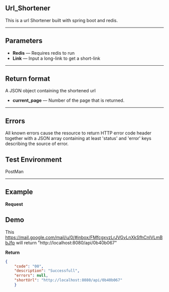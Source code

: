 ## Url_Shortener
This is a url Shortener built with spring boot and redis.

***

## Parameters

- **Redis** — Requires redis to run
- **Link** — Input a long-link to get a short-link

***

## Return format
A JSON object containing the shortened url

- **current_page** — Number of the page that is returned.

***

## Errors
All known errors cause the resource to return HTTP error code header together with a JSON array containing at least 'status' and 'error' keys describing the source of error.

## Test Environment
PostMan


***

## Example
**Request**

## Demo
This https://mail.google.com/mail/u/0/#inbox/FMfcgxvzLrJVGvLnXkSfhCnlVLmBbJfp will return "http://localhost:8080/api/0b40b067"
   

**Return** 
``` json
{
    "code": "00",
    "description": "Successfull",
    "errors": null,
    "shortUrl": "http://localhost:8080/api/0b40b067"
    }
```
